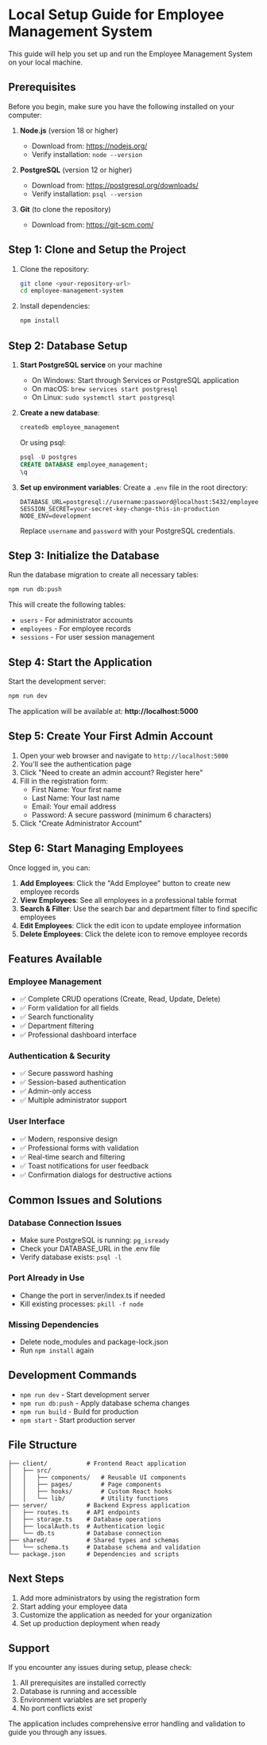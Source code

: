 # Local Setup Guide for Employee Management System

This guide will help you set up and run the Employee Management System on your local machine.

## Prerequisites

Before you begin, make sure you have the following installed on your computer:

1. **Node.js** (version 18 or higher)
   - Download from: https://nodejs.org/
   - Verify installation: `node --version`

2. **PostgreSQL** (version 12 or higher)
   - Download from: https://postgresql.org/downloads/
   - Verify installation: `psql --version`

3. **Git** (to clone the repository)
   - Download from: https://git-scm.com/

## Step 1: Clone and Setup the Project

1. Clone the repository:
   ```bash
   git clone <your-repository-url>
   cd employee-management-system
   ```

2. Install dependencies:
   ```bash
   npm install
   ```

## Step 2: Database Setup

1. **Start PostgreSQL service** on your machine
   - On Windows: Start through Services or PostgreSQL application
   - On macOS: `brew services start postgresql`
   - On Linux: `sudo systemctl start postgresql`

2. **Create a new database**:
   ```bash
   createdb employee_management
   ```
   
   Or using psql:
   ```sql
   psql -U postgres
   CREATE DATABASE employee_management;
   \q
   ```

3. **Set up environment variables**:
   Create a `.env` file in the root directory:
   ```env
   DATABASE_URL=postgresql://username:password@localhost:5432/employee_management
   SESSION_SECRET=your-secret-key-change-this-in-production
   NODE_ENV=development
   ```
   
   Replace `username` and `password` with your PostgreSQL credentials.

## Step 3: Initialize the Database

Run the database migration to create all necessary tables:

```bash
npm run db:push
```

This will create the following tables:
- `users` - For administrator accounts
- `employees` - For employee records
- `sessions` - For user session management

## Step 4: Start the Application

Start the development server:

```bash
npm run dev
```

The application will be available at: **http://localhost:5000**

## Step 5: Create Your First Admin Account

1. Open your web browser and navigate to `http://localhost:5000`
2. You'll see the authentication page
3. Click "Need to create an admin account? Register here"
4. Fill in the registration form:
   - First Name: Your first name
   - Last Name: Your last name
   - Email: Your email address
   - Password: A secure password (minimum 6 characters)
5. Click "Create Administrator Account"

## Step 6: Start Managing Employees

Once logged in, you can:

1. **Add Employees**: Click the "Add Employee" button to create new employee records
2. **View Employees**: See all employees in a professional table format
3. **Search & Filter**: Use the search bar and department filter to find specific employees
4. **Edit Employees**: Click the edit icon to update employee information
5. **Delete Employees**: Click the delete icon to remove employee records

## Features Available

### Employee Management
- ✅ Complete CRUD operations (Create, Read, Update, Delete)
- ✅ Form validation for all fields
- ✅ Search functionality
- ✅ Department filtering
- ✅ Professional dashboard interface

### Authentication & Security
- ✅ Secure password hashing
- ✅ Session-based authentication
- ✅ Admin-only access
- ✅ Multiple administrator support

### User Interface
- ✅ Modern, responsive design
- ✅ Professional forms with validation
- ✅ Real-time search and filtering
- ✅ Toast notifications for user feedback
- ✅ Confirmation dialogs for destructive actions

## Common Issues and Solutions

### Database Connection Issues
- Make sure PostgreSQL is running: `pg_isready`
- Check your DATABASE_URL in the .env file
- Verify database exists: `psql -l`

### Port Already in Use
- Change the port in server/index.ts if needed
- Kill existing processes: `pkill -f node`

### Missing Dependencies
- Delete node_modules and package-lock.json
- Run `npm install` again

## Development Commands

- `npm run dev` - Start development server
- `npm run db:push` - Apply database schema changes
- `npm run build` - Build for production
- `npm start` - Start production server

## File Structure

```
├── client/           # Frontend React application
│   ├── src/
│   │   ├── components/   # Reusable UI components
│   │   ├── pages/        # Page components
│   │   ├── hooks/        # Custom React hooks
│   │   └── lib/          # Utility functions
├── server/           # Backend Express application
│   ├── routes.ts     # API endpoints
│   ├── storage.ts    # Database operations
│   ├── localAuth.ts  # Authentication logic
│   └── db.ts         # Database connection
├── shared/           # Shared types and schemas
│   └── schema.ts     # Database schema and validation
└── package.json      # Dependencies and scripts
```

## Next Steps

1. Add more administrators by using the registration form
2. Start adding your employee data
3. Customize the application as needed for your organization
4. Set up production deployment when ready

## Support

If you encounter any issues during setup, please check:
1. All prerequisites are installed correctly
2. Database is running and accessible
3. Environment variables are set properly
4. No port conflicts exist

The application includes comprehensive error handling and validation to guide you through any issues.